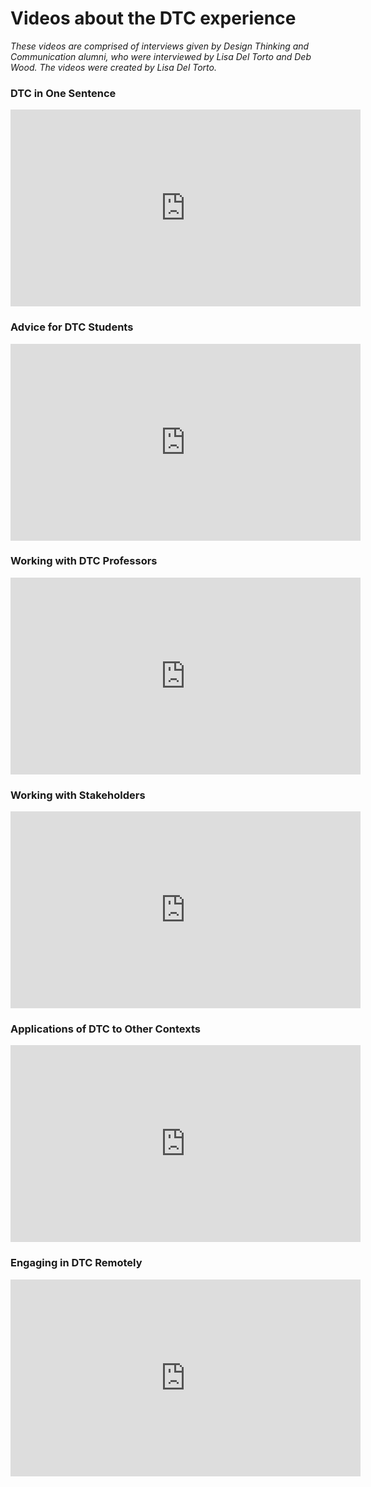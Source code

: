# Videos about the DTC experience

_These videos are comprised of interviews given by Design Thinking and Communication alumni, who were interviewed by Lisa Del Torto and Deb Wood. The videos were created by Lisa Del Torto._

### DTC in One Sentence
<div align="center"><iframe width="560" height="315" src="https://www.youtube-nocookie.com/embed/_LdS4dDsiKA?si=vcAOYVKNrtX2J3Vi" title="YouTube video player" frameborder="0" allow="accelerometer; clipboard-write; encrypted-media; gyroscope; picture-in-picture; web-share" referrerpolicy="strict-origin-when-cross-origin" allowfullscreen></iframe></div>

### Advice for DTC Students
<div align="center"><iframe width="560" height="315" src="https://www.youtube-nocookie.com/embed/7WqLfd2zYE0?si=9S_VGJ4ZEDxnA83e" title="YouTube video player" frameborder="0" allow="accelerometer; clipboard-write; encrypted-media; gyroscope; picture-in-picture; web-share" referrerpolicy="strict-origin-when-cross-origin" allowfullscreen></iframe></div>

### Working with DTC Professors
<div align="center"><iframe width="560" height="315" src="https://www.youtube-nocookie.com/embed/TJW1cgj9nrI?si=xN3YZLU6qN0pRA72" title="YouTube video player" frameborder="0" allow="accelerometer; clipboard-write; encrypted-media; gyroscope; picture-in-picture; web-share" referrerpolicy="strict-origin-when-cross-origin" allowfullscreen></iframe></div>

### Working with Stakeholders
<div align="center"><iframe width="560" height="315" src="https://www.youtube-nocookie.com/embed/uSqXsDrS0Ok?si=oeWF42hQtltFy8pk" title="YouTube video player" frameborder="0" allow="accelerometer; clipboard-write; encrypted-media; gyroscope; picture-in-picture; web-share" referrerpolicy="strict-origin-when-cross-origin" allowfullscreen></iframe></div>

### Applications of DTC to Other Contexts
<div align="center"><iframe width="560" height="315" src="https://www.youtube-nocookie.com/embed/mxHJGmH5_b4?si=8n-gAW7uTR5ijYpk" title="YouTube video player" frameborder="0" allow="accelerometer; clipboard-write; encrypted-media; gyroscope; picture-in-picture; web-share" referrerpolicy="strict-origin-when-cross-origin" allowfullscreen></iframe></div>

### Engaging in DTC Remotely
<div align="center"><iframe width="560" height="315" src="https://www.youtube-nocookie.com/embed/c8QLhvt70Zk?si=QYBlIzZiuyVNflxa" title="YouTube video player" frameborder="0" allow="accelerometer; clipboard-write; encrypted-media; gyroscope; picture-in-picture; web-share" referrerpolicy="strict-origin-when-cross-origin" allowfullscreen></iframe></div>
